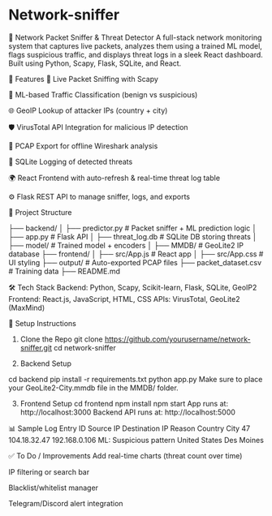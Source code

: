 # Network-sniffer

🔐 Network Packet Sniffer & Threat Detector
A full-stack network monitoring system that captures live packets, analyzes them using a trained ML model, flags suspicious traffic, and displays threat logs in a sleek React dashboard. Built using Python, Scapy, Flask, SQLite, and React.

🚀 Features
📡 Live Packet Sniffing with Scapy

🧠 ML-based Traffic Classification (benign vs suspicious)

🌐 GeoIP Lookup of attacker IPs (country + city)

🛡️ VirusTotal API Integration for malicious IP detection

💾 PCAP Export for offline Wireshark analysis

🧱 SQLite Logging of detected threats

🌍 React Frontend with auto-refresh & real-time threat log table

⚙️ Flask REST API to manage sniffer, logs, and exports

📂 Project Structure

├── backend/
│   ├── predictor.py          # Packet sniffer + ML prediction logic
│   ├── app.py                # Flask API
│   ├── threat_log.db         # SQLite DB storing threats
│   ├── model/                # Trained model + encoders
│   ├── MMDB/                 # GeoLite2 IP database
├── frontend/
│   ├── src/App.js            # React app
│   ├── src/App.css           # UI styling
├── output/                   # Auto-exported PCAP files
├── packet_dataset.csv        # Training data
├── README.md


🛠️ Tech Stack
Backend: Python, Scapy, Scikit-learn, Flask, SQLite, GeoIP2
Frontend: React.js, JavaScript, HTML, CSS
APIs: VirusTotal, GeoLite2 (MaxMind)

🔧 Setup Instructions
1. Clone the Repo
git clone https://github.com/yourusername/network-sniffer.git
cd network-sniffer

3. Backend Setup

cd backend
pip install -r requirements.txt
python app.py
Make sure to place your GeoLite2-City.mmdb file in the MMDB/ folder.

3. Frontend Setup
cd frontend
npm install
npm start
App runs at: http://localhost:3000
Backend API runs at: http://localhost:5000

📊 Sample Log Entry
ID	Source IP	Destination IP	Reason	Country	City
47	104.18.32.47	192.168.0.106	ML: Suspicious pattern	United States	Des Moines

✅ To Do / Improvements
Add real-time charts (threat count over time)

IP filtering or search bar

Blacklist/whitelist manager

Telegram/Discord alert integration
